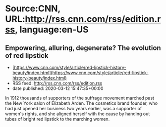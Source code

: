 # Source:CNN, URL:http://rss.cnn.com/rss/edition.rss, language:en-US

## Empowering, alluring, degenerate? The evolution of red lipstick
 - [https://www.cnn.com/style/article/red-lipstick-history-beauty/index.html](https://www.cnn.com/style/article/red-lipstick-history-beauty/index.html)
 - RSS feed: http://rss.cnn.com/rss/edition.rss
 - date published: 2020-03-12 15:47:35+00:00

In 1912 thousands of supporters of the suffrage movement marched past the New York salon of Elizabeth Arden. The cosmetics brand founder, who had just opened her business two years earlier, was a supporter of women's rights, and she aligned herself with the cause by handing out tubes of bright red lipstick to the marching women.

